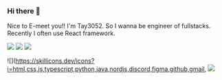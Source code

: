 ### Hi there 👋
Nice to E-meet you!! I'm Tay3052.
So I wanna be engineer of fullstacks.
Recently I often use React framework.

![](http://github-profile-summary-cards.vercel.app/api/cards/profile-details?username=Tay3052&theme=default)
![](http://github-profile-summary-cards.vercel.app/api/cards/repos-per-language?username=Tay3052&theme=default)
![](http://github-profile-summary-cards.vercel.app/api/cards/stats?username=Tay3052&theme=default)

![](https://skillicons.dev/icons?i=html,css,js,typescript,python,java,nordjs,discord,figma,github,gmail,
![](https://skillicons.dev/icons?i=docker,vercel,django,flask,react,nextjs,postgresql,prisma,raspberrypi,vscode)

<!--
**Tay3052/Tay3052** is a ✨ _special_ ✨ repository because its `README.md` (this file) appears on your GitHub profile.

Here are some ideas to get you started:

- 🔭 I’m currently working on ...
- 🌱 I’m currently learning ...
- 👯 I’m looking to collaborate on ...
- 🤔 I’m looking for help with ...
- 💬 Ask me about ...
- 📫 How to reach me: ...
- 😄 Pronouns: ...
- ⚡ Fun fact: ...
-->
